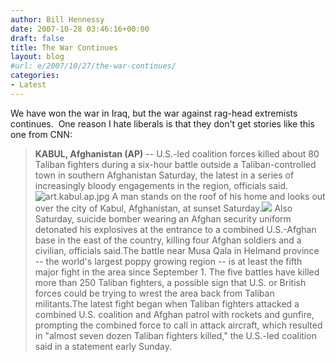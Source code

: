 ```yaml
---
author: Bill Hennessy
date: 2007-10-28 03:46:16+00:00
draft: false
title: The War Continues
layout: blog
#url: e/2007/10/27/the-war-continues/
categories:
- Latest
---
```


We have won the war in Iraq, but the war against rag-head extremists continues.  One reason I hate liberals is that they don't get stories like this one from CNN:

> **KABUL, Afghanistan (AP)** -- U.S.-led coalition forces killed about 80 Taliban fighters during a six-hour battle outside a Taliban-controlled town in southern Afghanistan Saturday, the latest in a series of increasingly bloody engagements in the region, officials said.![art.kabul.ap.jpg](https://i.l.cnn.net/cnn/2007/WORLD/asiapcf/10/27/afghanistan.violence.ap/art.kabul.ap.jpg)
A man stands on the roof of his home and looks out over the city of Kabul, Afghanistan, at sunset Saturday.![](https://www.cnn.com/.element/img/2.0/mosaic/base_skins/baseplate/corner_wire_BL.gif)
Also Saturday, suicide bomber wearing an Afghan security uniform detonated his explosives at the entrance to a combined U.S.-Afghan base in the east of the country, killing four Afghan soldiers and a civilian, officials said.The battle near Musa Qala in Helmand province -- the world's largest poppy growing region -- is at least the fifth major fight in the area since September 1. The five battles have killed more than 250 Taliban fighters, a possible sign that U.S. or British forces could be trying to wrest the area back from Taliban militants.The latest fight began when Taliban fighters attacked a combined U.S. coalition and Afghan patrol with rockets and gunfire, prompting the combined force to call in attack aircraft, which resulted in "almost seven dozen Taliban fighters killed," the U.S.-led coalition said in a statement early Sunday. 
